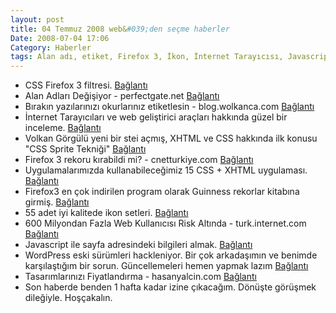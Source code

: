 ```yaml
---
layout: post
title: 04 Temmuz 2008 web&#039;den seçme haberler
Date: 2008-07-04 17:06
Category: Haberler
tags: Alan adı, etiket, Firefox 3, İkon, İnternet Tarayıcısı, Javascript, Tatil, WordPress, wordpress güvenlik
---
```


-   CSS Firefox 3 filtresi. [Bağlantı][]
-   Alan Adları Değişiyor - perfectgate.net [Bağlantı][1]
-   Bırakın yazılarınızı okurlarınız etiketlesin - blog.wolkanca.com
    [Bağlantı][2]
-   İnternet Tarayıcıları ve web geliştirici araçları hakkında güzel bir
    inceleme. [Bağlantı][3]
-   Volkan Görgülü yeni bir stei açmış, XHTML ve CSS hakkında ilk konusu
    "CSS Sprite Tekniği" [Bağlantı][4]
-   Firefox 3 rekoru kırabildi mi? - cnetturkiye.com [Bağlantı][5]
-   Uygulamalarımızda kullanabileceğimiz 15 CSS + XHTML uygulaması.
    [Bağlantı][6]
-   Firefox3 en çok indirilen program olarak Guinness rekorlar kitabına
    girmiş. [Bağlantı][7]
-   55 adet iyi kalitede ikon setleri. [Bağlantı][8]
-   600 Milyondan Fazla Web Kullanıcısı Risk Altında - turk.internet.com
    [Bağlantı][9]
-   Javascript ile sayfa adresindeki bilgileri almak. [Bağlantı][10]
-   WordPress eski sürümleri hackleniyor. Bir çok arkadaşımın ve benimde
    karşılaştığım bir sorun. Güncellemeleri hemen yapmak lazım
    [Bağlantı][11]
-   Tasarımlarınızı Fiyatlandırma - hasanyalcin.com [Bağlantı][12]
-   Son haberde benden 1 hafta kadar izine çıkacağım. Dönüşte görüşmek
    dileğiyle. Hoşçakalın.


  [Bağlantı]: http://snipplr.com/view/7043/firefox-3-css-hack/
    "Firefox 3 filtresi"
  [1]: http://perfectgate.net/alan-adlari-degisiyor/ "alan adları"
  [2]: http://blog.wolkanca.com/birakin-yazilarinizi-okurlari-etiketlesin/
    "wordpress etiket"
  [3]: http://css-tricks.com/cutting-edge-browsers-and-their-development-tools/
    "web araçları"
  [4]: http://www.webdeneyimleri.com/css-sprite-teknigi/
    "css  sprite tekniği"
  [5]: http://cnetturkiye.com/haberler/925 "Firefox 3"
  [6]: http://socialcmsbuzz.com/15-css-and-html-tutorials-you-can-use-in-your-projects-01072008/
    "uygulamlar"
  [7]: http://www.mozilla.com/en-US/press/mozilla-2008-07-02.html
    "Firefox 3"
  [8]: http://www.smashingmagazine.com/2008/07/02/55-free-high-quality-icon-sets/
    "ikonlar"
  [9]: http://turk.internet.com/haber/yazigoster.php3?yaziid=21345
    "web riski"
  [10]: http://softwareblogs.intel.com/2008/07/02/javascript-pathsquerystrings-and-encoding/
    "adres bilgisi"
  [11]: http://successcreeations.com/older-versions-of-wordpress-hacked/464/
    "WordPress"
  [12]: http://www.hasanyalcin.com/?p=507 "Tasarım fiyatlandırma"
